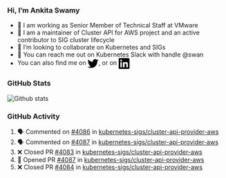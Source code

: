 ### Hi, I’m Ankita Swamy

- 💼 I am working as Senior Member of Technical Staff at VMware
- 👀 I am a maintainer of Cluster API for AWS project and an active contributor to SIG cluster lifecycle
- 💞️ I’m looking to collaborate on Kubernetes and SIGs
- 💬 You can reach me out on Kubernetes Slack with handle @swan
- You can also find me on <a href="https://twitter.com/SwamyAnkita" target="blank"><img align="center" src="https://raw.githubusercontent.com/Ankitasw/Ankitasw/master/svg/twitter.svg" alt="Ankitasw" height="25" width="25" color="#1DA1f2" /></a>, or on <a href="https://www.linkedin.com/in/Ankitaswamy/" target="blank"><img align="center" src="https://raw.githubusercontent.com/Ankitasw/Ankitasw/master/svg/linkedin.svg" alt="Ankitasw" height="25" width="25" /></a>

### GitHub Stats
![Github stats](https://github-readme-stats.vercel.app/api?username=Ankitasw&count_private=true&show_icons=true&theme=tokyonight)

### GitHub Activity 
<!--START_SECTION:activity-->
1. 🗣 Commented on [#4086](https://github.com/kubernetes-sigs/cluster-api-provider-aws/issues/4086) in [kubernetes-sigs/cluster-api-provider-aws](https://github.com/kubernetes-sigs/cluster-api-provider-aws)
2. 🗣 Commented on [#4087](https://github.com/kubernetes-sigs/cluster-api-provider-aws/issues/4087) in [kubernetes-sigs/cluster-api-provider-aws](https://github.com/kubernetes-sigs/cluster-api-provider-aws)
3. ❌ Closed PR [#4083](https://github.com/kubernetes-sigs/cluster-api-provider-aws/pull/4083) in [kubernetes-sigs/cluster-api-provider-aws](https://github.com/kubernetes-sigs/cluster-api-provider-aws)
4. 💪 Opened PR [#4087](https://github.com/kubernetes-sigs/cluster-api-provider-aws/pull/4087) in [kubernetes-sigs/cluster-api-provider-aws](https://github.com/kubernetes-sigs/cluster-api-provider-aws)
5. ❌ Closed PR [#4084](https://github.com/kubernetes-sigs/cluster-api-provider-aws/pull/4084) in [kubernetes-sigs/cluster-api-provider-aws](https://github.com/kubernetes-sigs/cluster-api-provider-aws)
<!--END_SECTION:activity-->
